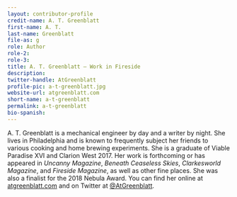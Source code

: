 ```yaml
---
layout: contributor-profile
credit-name: A. T. Greenblatt
first-name: A. T.
last-name: Greenblatt
file-as: g
role: Author
role-2:
role-3:
title: A. T. Greenblatt — Work in Fireside
description: 
twitter-handle: AtGreenblatt
profile-pic: a-t-greenblatt.jpg
website-url: atgreenblatt.com
short-name: a-t-greenblatt
permalink: a-t-greenblatt
bio-spanish:
---
```

A. T. Greenblatt is a mechanical engineer by day and a writer by night. She lives in Philadelphia and is known to frequently subject her friends to various cooking and home brewing experiments. She is a graduate of Viable Paradise XVI and Clarion West 2017. Her work is forthcoming or has appeared in _Uncanny Magazine_, _Beneath Ceaseless Skies_, _Clarkesworld Magazine_, and _Fireside Magazine_, as well as other fine places. She was also a finalist for the 2018 Nebula Award. You can find her online at [atgreenblatt.com](http://www.atgreenblatt.com) and on Twitter at [@AtGreenblatt](https://www.twitter.com/AtGreenblatt).
